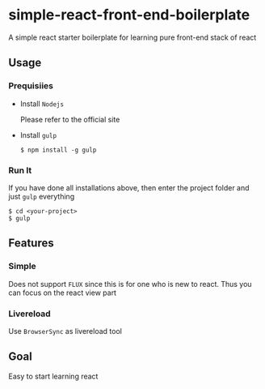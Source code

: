 # simple-react-front-end-boilerplate

A simple react starter boilerplate for learning pure front-end stack of react

## Usage

### Prequisiies

- Install `Nodejs`

  Please refer to the official site

- Install `gulp`

  ```
  $ npm install -g gulp
  ```

### Run It

If you have done all installations above, then enter the project folder and just `gulp` everything

```
$ cd <your-project>
$ gulp
```

## Features

### Simple

Does not support `FLUX` since this is for one who is new to react. Thus you can focus on the react view part

### Livereload

Use `BrowserSync` as livereload tool

## Goal

Easy to start learning react